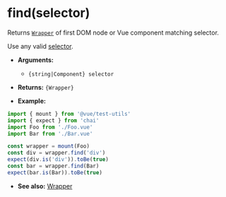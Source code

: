 # find(selector)

Returns [`Wrapper`](README.md) of first DOM node or Vue component matching selector.

Use any valid [selector](../selectors.md).

- **Arguments:**
  - `{string|Component} selector`

- **Returns:** `{Wrapper}`

- **Example:**

```js
import { mount } from '@vue/test-utils'
import { expect } from 'chai'
import Foo from './Foo.vue'
import Bar from './Bar.vue'

const wrapper = mount(Foo)
const div = wrapper.find('div')
expect(div.is('div')).toBe(true)
const bar = wrapper.find(Bar)
expect(bar.is(Bar)).toBe(true)
```

- **See also:** [Wrapper](README.md)
